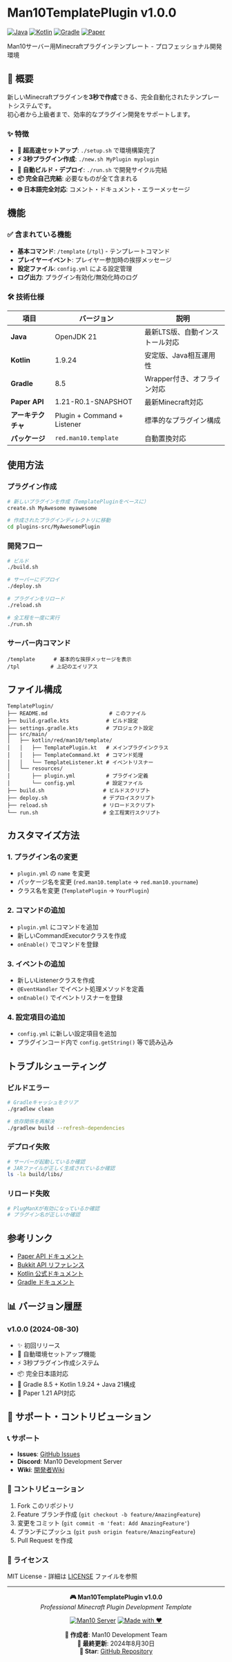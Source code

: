 # Man10TemplatePlugin v1.0.0

[![Java](https://img.shields.io/badge/Java-21-orange)](https://adoptium.net/)
[![Kotlin](https://img.shields.io/badge/Kotlin-1.9.24-blue)](https://kotlinlang.org/)
[![Gradle](https://img.shields.io/badge/Gradle-8.5-green)](https://gradle.org/)
[![Paper](https://img.shields.io/badge/Paper-1.21-yellow)](https://papermc.io/)

Man10サーバー用Minecraftプラグインテンプレート - プロフェッショナル開発環境

## 🎯 概要

新しいMinecraftプラグインを**3秒で作成**できる、完全自動化されたテンプレートシステムです。  
初心者から上級者まで、効率的なプラグイン開発をサポートします。

### ✨ 特徴
- **🚀 超高速セットアップ**: `./setup.sh` で環境構築完了
- **⚡ 3秒プラグイン作成**: `./new.sh MyPlugin myplugin` 
- **🔄 自動ビルド・デプロイ**: `./run.sh` で開発サイクル完結
- **📦 完全自己完結**: 必要なものが全て含まれる
- **🌐 日本語完全対応**: コメント・ドキュメント・エラーメッセージ

## 機能

### ✅ 含まれている機能
- **基本コマンド**: `/template` (`/tpl`) - テンプレートコマンド
- **プレイヤーイベント**: プレイヤー参加時の挨拶メッセージ
- **設定ファイル**: `config.yml` による設定管理
- **ログ出力**: プラグイン有効化/無効化時のログ

### 🛠️ 技術仕様

| 項目 | バージョン | 説明 |
|------|------------|------|
| **Java** | OpenJDK 21 | 最新LTS版、自動インストール対応 |
| **Kotlin** | 1.9.24 | 安定版、Java相互運用性 |
| **Gradle** | 8.5 | Wrapper付き、オフライン対応 |
| **Paper API** | 1.21-R0.1-SNAPSHOT | 最新Minecraft対応 |
| **アーキテクチャ** | Plugin + Command + Listener | 標準的なプラグイン構成 |
| **パッケージ** | `red.man10.template` | 自動置換対応 |

## 使用方法

### プラグイン作成
```bash
# 新しいプラグインを作成（TemplatePluginをベースに）
create.sh MyAwesome myawesome

# 作成されたプラグインディレクトリに移動
cd plugins-src/MyAwesomePlugin
```

### 開発フロー
```bash
# ビルド
./build.sh

# サーバーにデプロイ
./deploy.sh

# プラグインをリロード
./reload.sh

# 全工程を一度に実行
./run.sh
```

### サーバー内コマンド
```
/template      # 基本的な挨拶メッセージを表示
/tpl          # 上記のエイリアス
```

## ファイル構成

```
TemplatePlugin/
├── README.md                    # このファイル
├── build.gradle.kts            # ビルド設定
├── settings.gradle.kts         # プロジェクト設定
├── src/main/
│   ├── kotlin/red/man10/template/
│   │   ├── TemplatePlugin.kt   # メインプラグインクラス
│   │   ├── TemplateCommand.kt  # コマンド処理
│   │   └── TemplateListener.kt # イベントリスナー
│   └── resources/
│       ├── plugin.yml          # プラグイン定義
│       └── config.yml          # 設定ファイル
├── build.sh                   # ビルドスクリプト
├── deploy.sh                  # デプロイスクリプト
├── reload.sh                  # リロードスクリプト
└── run.sh                     # 全工程実行スクリプト
```

## カスタマイズ方法

### 1. プラグイン名の変更
- `plugin.yml` の `name` を変更
- パッケージ名を変更 (`red.man10.template` → `red.man10.yourname`)
- クラス名を変更 (`TemplatePlugin` → `YourPlugin`)

### 2. コマンドの追加
- `plugin.yml` にコマンドを追加
- 新しいCommandExecutorクラスを作成
- `onEnable()` でコマンドを登録

### 3. イベントの追加
- 新しいListenerクラスを作成
- `@EventHandler` でイベント処理メソッドを定義
- `onEnable()` でイベントリスナーを登録

### 4. 設定項目の追加
- `config.yml` に新しい設定項目を追加
- プラグインコード内で `config.getString()` 等で読み込み

## トラブルシューティング

### ビルドエラー
```bash
# Gradleキャッシュをクリア
./gradlew clean

# 依存関係を再解決
./gradlew build --refresh-dependencies
```

### デプロイ失敗
```bash
# サーバーが起動しているか確認
# JARファイルが正しく生成されているか確認
ls -la build/libs/
```

### リロード失敗
```bash
# PlugManXが有効になっているか確認
# プラグイン名が正しいか確認
```

## 参考リンク

- [Paper API ドキュメント](https://docs.papermc.io/)
- [Bukkit API リファレンス](https://hub.spigotmc.org/javadocs/bukkit/)
- [Kotlin 公式ドキュメント](https://kotlinlang.org/docs/)
- [Gradle ドキュメント](https://docs.gradle.org/)

## 📊 バージョン履歴

### v1.0.0 (2024-08-30)
- ✨ 初回リリース
- 🚀 自動環境セットアップ機能
- ⚡ 3秒プラグイン作成システム
- 📦 完全日本語対応
- 🔧 Gradle 8.5 + Kotlin 1.9.24 + Java 21構成
- 🎯 Paper 1.21 API対応

## 🤝 サポート・コントリビューション

### 📞 サポート
- **Issues**: [GitHub Issues](https://github.com/man10server/TemplatePlugin/issues)
- **Discord**: Man10 Development Server
- **Wiki**: [開発者Wiki](https://wiki.man10.red/development)

### 🔧 コントリビューション
1. Fork このリポジトリ
2. Feature ブランチ作成 (`git checkout -b feature/AmazingFeature`)
3. 変更をコミット (`git commit -m 'feat: Add AmazingFeature'`)
4. ブランチにプッシュ (`git push origin feature/AmazingFeature`)
5. Pull Request を作成

### 📄 ライセンス
MIT License - 詳細は [LICENSE](LICENSE) ファイルを参照

---

<div align="center">

**🎮 Man10TemplatePlugin v1.0.0**  
*Professional Minecraft Plugin Development Template*

[![Man10 Server](https://img.shields.io/badge/Man10-Server-red)](https://man10.red)
[![Made with ❤️](https://img.shields.io/badge/Made%20with-❤️-red)]()

**🔧 作成者**: Man10 Development Team  
**📅 最終更新**: 2024年8月30日  
**🌟 Star**: [GitHub Repository](https://github.com/man10server/TemplatePlugin)

</div>
